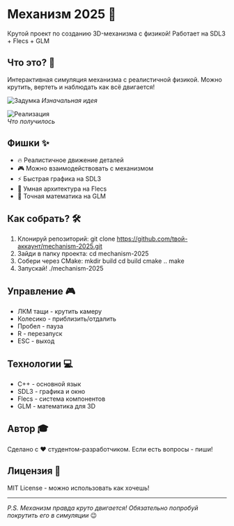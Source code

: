 # Механизм 2025 🎯

Крутой проект по созданию 3D-механизма с физикой! Работает на SDL3 + Flecs + GLM 

## Что это? 🤔

Интерактивная симуляция механизма с реалистичной физикой. Можно крутить, вертеть и наблюдать как всё двигается!

![Задумка](images/mechanism.png)
*Изначальная идея*

![Реализация](images/mechanism2.png)  
*Что получилось*

## Фишки ✨

- 🔥 Реалистичное движение деталей
- 🎮 Можно взаимодействовать с механизмом
- ⚡ Быстрая графика на SDL3
- 🧠 Умная архитектура на Flecs
- 📐 Точная математика на GLM

## Как собрать? 🛠️

1. Клонируй репозиторий:
git clone https://github.com/tвой-аккаунт/mechanism-2025.git
2. Зайди в папку проекта:
cd mechanism-2025
3. Собери через CMake:
mkdir build
cd build
cmake ..
make
4. Запускай!
./mechanism-2025
## Управление 🎮

- ЛКМ тащи - крутить камеру
- Колесико - приблизить/отдалить
- Пробел - пауза
- R - перезапуск
- ESC - выход

## Технологии 💻

- C++ - основной язык
- SDL3 - графика и окно
- Flecs - система компонентов
- GLM - математика для 3D

## Автор 🎓

Сделано с ❤️ студентом-разработчиком. Если есть вопросы - пиши!

## Лицензия 📄

MIT License - можно использовать как хочешь!

---

*P.S. Механизм правда круто двигается! Обязательно попробуй покрутить его в симуляции* 😉
